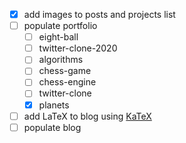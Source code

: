 - [x] add images to posts and projects list
- [ ] populate portfolio
  - [ ] eight-ball
  - [ ] twitter-clone-2020
  - [ ] algorithms
  - [ ] chess-game
  - [ ] chess-engine
  - [ ] twitter-clone
  - [x] planets
- [ ] add LaTeX to blog using [KaTeX](https://katex.org/)
- [ ] populate blog
